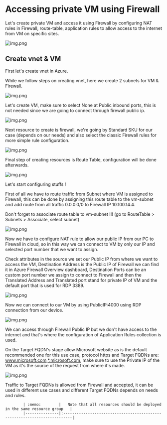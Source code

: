 # Accessing private VM using Firewall

Let's create private VM and access it using Firewall by configuring NAT rules in Firewall, route-table, application rules to allow access to the internet from VM on specific sites.

![img.png](images/img.png)


## Create vnet & VM

First let's create vnet in Azure.

While we follow steps on creating vnet, here we create 2 subnets for VM & Firewall.

![img.png](images/img1.png)

Let's create VM, make sure to select None at Public inbound ports, this is not needed since we are going to connect through firewall public ip.

![img.png](images/img2.png)

Next resource to create is firewall, we're going by Standard SKU for our case (depends on our needs) and also select the classic Firewall rules for more simple rule configuration.

![img.png](images/img3.png)

Final step of creating resources is Route Table, configuration will be done afterwards.

![img.png](images/img4.png)

Let's start configuring stuffs !

First of all we have to route traffic from Subnet where VM is assigned to Firewall, this can be done by assigning this route table to the vm-subnet and add route from all traffic 0.0.0.0/0 to Firewall IP 10.100.14.4.

Don't forget to associate route table to vm-subnet !!! (go to RouteTable > Subnets > Associate, select subnet)

![img.png](images/img5.png)

Now we have to configure NAT rule to allow our public IP from our PC to Firewall in cloud, so in this way we can connect to VM by only our IP and selected port number that we want to assign.

Check attributes in the source we set our Public IP from where we want to access the VM, Destination Address is the Public IP of Firewall we can find it in Azure Firewall Overview dashboard, Destination Ports can be an custom port number we assign to connect to Firewall and then the Translated Address and Translated port stand for private IP of VM and the default port that is used for RDP 3389.

![img.png](images/img6.png)

Now we can connect to our VM by using PublicIP:4000 using RDP connection from our device.

![img.png](images/img7.png)

We can access through Firewall Public IP but we don't have access to the internet and that's where the configuration of Application Rules collection is used.

On the Target FQDN's stage allow Microsoft website as is the default recommended one for this use case, protocol https and Target FQDNs are: www.microsoft.com,*.microsoft.com, make sure to use the Private IP of the VM as it's the source of the request from where it's made.

![img.png](images/img8.png)

Traffic to Target FQDNs is allowed from Firewall and accepted, it can be used in different use cases and different Target FQDNs depends on needs and rules.

            | :memo:        |   Note that all resources should be deployed in the same resource group   |
            |---------------|:--------------------------------------------------------------------------|